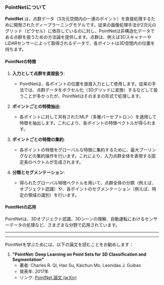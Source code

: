 ### PointNetについて

**PointNet** は、点群データ（3次元空間内の一連のポイント）を直接処理するために開発されたディープラーニングモデルです。従来の画像処理手法が2次元のグリッド（ピクセル）に依存しているのに対し、PointNetは非構造化データである点群を扱うための方法論を提供します。点群は、例えば3DスキャナーやLiDARセンサーによって取得されるデータで、各ポイントは3D空間内の位置を持ちます。

#### PointNetの特徴

1. **入力として点群を直接扱う**:
   - PointNetは、各ポイントの位置を直接入力として使用します。従来の手法では、点群データをボクセル化（3Dグリッドに変換）するなどして扱うことが多かったが、PointNetはそのままの形式で処理します。

2. **ポイントごとの特徴抽出**:
   - 各ポイントに対して共有されたMLP（多層パーセプトロン）を適用して特徴を抽出します。これにより、各ポイントの特徴ベクトルが得られます。

3. **ポイントごとの特徴の集約**:
   - 各ポイントの特徴をグローバルな特徴に集約するために、最大プーリングなどの集約操作を行います。これにより、入力点群全体を表現する固定長のベクトルが生成されます。

4. **分類とセグメンテーション**:
   - 得られたグローバル特徴ベクトルを用いて、点群全体の分類（例えば、オブジェクト認識）や、各ポイントのセグメンテーション（例えば、特定の領域の識別）を行います。

#### PointNetの応用
PointNetは、3Dオブジェクト認識、3Dシーンの理解、自動運転におけるセンサーデータの処理など、さまざまな分野で応用されています。

---
---

PointNetを学ぶためには、以下の論文を読むことをお勧めします：

1. **"PointNet: Deep Learning on Point Sets for 3D Classification and Segmentation"**
   - 著者: Charles R. Qi, Hao Su, Kaichun Mo, Leonidas J. Guibas
   - 発表年: 2017年
   - リンク: [PointNet 論文 (arXiv)](https://arxiv.org/abs/1612.00593)


